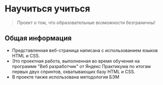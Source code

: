 # Научиться учиться
> Проект о том, что образовательные возможности безграничны!


## Общая информация
- Представленная веб-страница написана с использованием языков HTML и CSS.
- Это проектная работа, выполненная во время обучения на программе "Веб разработчик" от Яндекс Практикума по итогам первых двух спринтов, охватывающих базу HTML и CSS.
- В проекте также использована методология БЭМ



